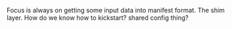 Focus is always on getting some input data into manifest format. The shim layer. How do we know how to kickstart? shared config thing?